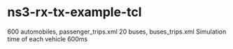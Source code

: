 # ns3-rx-tx-example-tcl

600 automobiles, passenger_trips.xml
20 buses, buses_trips.xml
Simulation time of each vehicle 600ms
